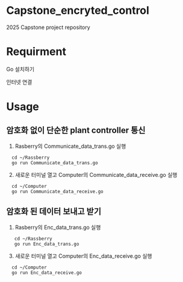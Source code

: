 Capstone_encryted_control
=============
2025 Capstone project repository

Requirment
=============
Go 설치하기

인터넷 연결

Usage
=============

암호화 없이 단순한 plant controller 통신
-----------------------------------------
1. Rasberry의 Communicate_data_trans.go 실행
```
  cd ~/Rassberry
  go run Communicate_data_trans.go
```

2. 새로운 터미널 열고 Computer의 Communicate_data_receive.go 실행
```
  cd ~/Computer
  go run Communicate_data_receive.go
```


암호화 된 데이터 보내고 받기 
-----------------------------------------
1. Rasberry의 Enc_data_trans.go 실행
```
   cd ~/Rassberry
   go run Enc_data_trans.go
```

3. 새로운 터미널 열고 Computer의 Enc_data_receive.go 실행
```
  cd ~/Computer
  go run Enc_data_receive.go
```


